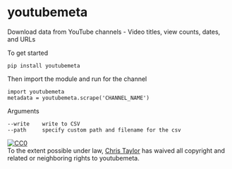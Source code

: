 # youtubemeta
Download data from YouTube channels - Video titles, view counts, dates, and URLs

To get started  

`pip install youtubemeta`

Then import the module and run for the channel  

```
import youtubemeta  
metadata = youtubemeta.scrape('CHANNEL_NAME')
```

Arguments

```
--write    write to CSV
--path     specify custom path and filename for the csv
```


<p xmlns:dct="http://purl.org/dc/terms/">
  <a rel="license"
     href="http://creativecommons.org/publicdomain/zero/1.0/">
    <img src="http://i.creativecommons.org/p/zero/1.0/88x31.png" style="border-style: none;" alt="CC0" />
  </a>
  <br />
  To the extent possible under law,
  <a rel="dct:publisher"
     href="https://github.com/forgetso/youtubemeta">
    <span property="dct:title">Chris Taylor</span></a>
  has waived all copyright and related or neighboring rights to
  <span property="dct:title">youtubemeta</span>.
</p>
